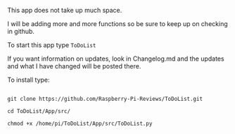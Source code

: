This app does not take up much space.

I will be adding more and more functions so be sure to
keep up on checking in github.

To start this app type `ToDoList`

If you want information on updates, look in Changelog.md and 
the updates and what I have changed will be posted there.

To install type: 

```!/bin/bash

git clone https://github.com/Raspberry-Pi-Reviews/ToDoList.git

cd ToDoList/App/src/

chmod +x /home/pi/ToDoList/App/src/ToDoList.py
